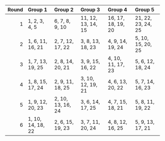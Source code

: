 |   Round | Group 1           | Group 2           | Group 3            | Group 4            | Group 5            |
|--------:|:------------------|:------------------|:-------------------|:-------------------|:-------------------|
|       1 | 1, 2, 3, 4, 5     | 6, 7, 8, 9, 10    | 11, 12, 13, 14, 15 | 16, 17, 18, 19, 20 | 21, 22, 23, 24, 25 |
|       2 | 1, 6, 11, 16, 21  | 2, 7, 12, 17, 22  | 3, 8, 13, 18, 23   | 4, 9, 14, 19, 24   | 5, 10, 15, 20, 25  |
|       3 | 1, 7, 13, 19, 25  | 2, 8, 14, 20, 21  | 3, 9, 15, 16, 22   | 4, 10, 11, 17, 23  | 5, 6, 12, 18, 24   |
|       4 | 1, 8, 15, 17, 24  | 2, 9, 11, 18, 25  | 3, 10, 12, 19, 21  | 4, 6, 13, 20, 22   | 5, 7, 14, 16, 23   |
|       5 | 1, 9, 12, 20, 23  | 2, 10, 13, 16, 24 | 3, 6, 14, 17, 25   | 4, 7, 15, 18, 21   | 5, 8, 11, 19, 22   |
|       6 | 1, 10, 14, 18, 22 | 2, 6, 15, 19, 23  | 3, 7, 11, 20, 24   | 4, 8, 12, 16, 25   | 5, 9, 13, 17, 21   |